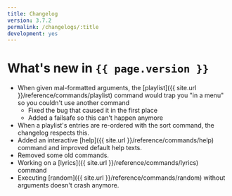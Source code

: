 ```yaml
---
title: Changelog
version: 3.7.2
permalink: /changelogs/:title
development: yes
---
```


# What's new in `{{ page.version }}`
- When given mal-formatted arguments, the [playlist]({{ site.url }}/reference/commands/playlist) command would trap you "in a menu" so you couldn't use another command
  - Fixed the bug that caused it in the first place
  - Added a failsafe so this can't happen anymore
- When a playlist's entries are re-ordered with the sort command, the changelog respects this.
- Added an interactive [help]({{ site.url }}/reference/commands/help) command and improved default help texts.
- Removed some old commands.
- Working on a [lyrics]({{ site.url }}/reference/commands/lyrics) command
- Executing [random]({{ site.url }}/reference/commands/random) without arguments doesn't crash anymore.
